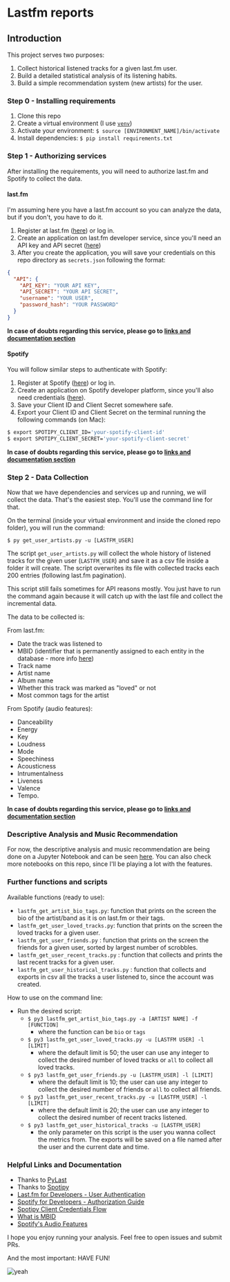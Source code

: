 # Lastfm reports

## Introduction

This project serves two purposes:

1. Collect historical listened tracks for a given last.fm user.
2. Build a detailed statistical analysis of its listening habits.
3. Build a simple recommendation system (new artists) for the user.

### Step 0 - Installing requirements

1. Clone this repo
2. Create a virtual environment (I use [`venv`](https://docs.python.org/3/library/venv.html))
3. Activate your environment: `$ source [ENVIRONMENT_NAME]/bin/activate`
4. Install dependencies: `$ pip install requirements.txt`

### Step 1 - Authorizing services

After installing the requirements, you will need to authorize last.fm and Spotify to collect the data.

#### last.fm

I'm assuming here you have a last.fm account so you can analyze the data, but if you don't, you have to do it.

1. Register at last.fm ([here](https://www.last.fm/join)) or log in.
2. Create an application on last.fm developer service, since you'll need an API key and API secret ([here](https://www.last.fm/api/account/create))
3. After you create the application, you will save your credentials on this repo directory as `secrets.json` following the format:

```json
{
  "API": {
    "API_KEY": "YOUR API KEY",
    "API_SECRET": "YOUR API SECRET",
    "username": "YOUR USER",
    "password_hash": "YOUR PASSWORD"
  }
}
```

**In case of doubts regarding this service, please go to [links and documentation section](https://github.com/gomesfernanda/lastfm-reports/blob/master/README.md#helpful-links-and-documentation)**

#### Spotify

You will follow similar steps to authenticate with Spotify:

1. Register at Spotify ([here](https://www.spotify.com/signup/)) or log in.
2. Create an application on Spotify developer platform, since you'll also need credentials ([here](https://developer.spotify.com/dashboard/applications)).
3. Save your Client ID and Client Secret somewhere safe.
4. Export your Client ID and Client Secret on the terminal running the following commands (on Mac):

```bash
$ export SPOTIPY_CLIENT_ID='your-spotify-client-id'
$ export SPOTIPY_CLIENT_SECRET='your-spotify-client-secret'
```

**In case of doubts regarding this service, please go to [links and documentation section](https://github.com/gomesfernanda/lastfm-reports/blob/master/README.md#helpful-links-and-documentation)**

### Step 2 - Data Collection

Now that we have dependencies and services up and running, we will collect the data. That's the easiest step. You'll use the command line for that.

On the terminal (inside your virtual environment and inside the cloned repo folder), you will run the command:

```
$ py get_user_artists.py -u [LASTFM_USER]
```
The script `get_user_artists.py` will collect the whole history of listened tracks for the given user (`LASTFM_USER`) and save it as a csv file inside a folder it will create. The script overwrites its file with collected tracks each 200 entries (following last.fm pagination).

This script still fails sometimes for API reasons mostly. You just have to run the command again because it will catch up with the last file and collect the incremental data.

The data to be collected is:

From last.fm:

- Date the track was listened to
- MBID (identifier that is permanently assigned to each entity in the database - more info [here](https://musicbrainz.org/doc/MusicBrainz_Identifier))
- Track name
- Artist name
- Album name
- Whether this track was marked as "loved" or not
- Most common tags for the artist

From Spotify (audio features):
- Danceability
- Energy
- Key
- Loudness
- Mode
- Speechiness
- Acousticness
- Intrumentalness
- Liveness
- Valence
- Tempo.

**In case of doubts regarding this service, please go to [links and documentation section](https://github.com/gomesfernanda/lastfm-reports/blob/master/README.md#helpful-links-and-documentation)**

### Descriptive Analysis and Music Recommendation

For now, the descriptive analysis and music recommendation are being done on a Jupyter Notebook and can be seen [here](https://nbviewer.jupyter.org/github/gomesfernanda/lastfm-reports/blob/master/lastfm_analysis.ipynb). You can also check more notebooks on this repo, since I'll be playing a lot with the features.

### Further functions and scripts

Available functions (ready to use):

- `lastfm_get_artist_bio_tags.py`: function that prints on the screen the bio of the artist/band as it is on last.fm or their tags.
- `lastfm_get_user_loved_tracks.py`: function that prints on the screen the loved tracks for a given user.
- `lastfm_get_user_friends.py` : function that prints on the screen the friends for a given user, sorted by largest number of scrobbles.
- `lastfm_get_user_recent_tracks.py` : function that collects and prints the last recent tracks for a given user.
- `lastfm_get_user_historical_tracks.py` : function that collects and exports in csv all the tracks a user listened to, since the account was created.

How to use on the command line:

- Run the desired script:
  - `$ py3 lastfm_get_artist_bio_tags.py -a [ARTIST NAME] -f [FUNCTION]`
    - where the function can be `bio` or `tags`
  - `$ py3 lastfm_get_user_loved_tracks.py -u [LASTFM USER] -l [LIMIT]`
    - where the default limit is 50; the user can use any integer to collect the desired number of loved tracks or `all` to collect all loved tracks.
  - `$ py3 lastfm_get_user_friends.py -u [LASTFM_USER] -l [LIMIT]`
    - where the default limit is 10; the user can use any integer to collect the desired number of friends or `all` to collect all friends.
  - `$ py3 lastfm_get_user_recent_tracks.py -u [LASTFM_USER] -l [LIMIT]`
    - where the default limit is 20; the user can use any integer to collect the desired number of recent tracks listened.
  - `$ py3 lastfm_get_user_historical_tracks -u [LASTFM_USER]`
    - the only parameter on this script is the user you wanna collect the metrics from. The exports will be saved on a file named after the user and the current date and time.

### Helpful Links and Documentation

- Thanks to [PyLast](https://github.com/pylast/pylast)
- Thanks to [Spotipy](https://spotipy.readthedocs.io/en/2.12.0/)
- [Last.fm for Developers - User Authentication](https://www.last.fm/api/authentication)
- [Spotify for Developers - Authorization Guide](https://developer.spotify.com/documentation/general/guides/authorization-guide/)
- [Spotipy Client Credentials Flow](https://spotipy.readthedocs.io/en/2.12.0/#client-credentials-flow)
- [What is MBID](https://musicbrainz.org/doc/MusicBrainz_Identifier)
- [Spotify's Audio Features](https://developer.spotify.com/documentation/web-api/reference/tracks/get-audio-features/)

I hope you enjoy running your analysis. Feel free to open issues and submit PRs.

And the most important: HAVE FUN!

![yeah](https://media.giphy.com/media/Is1O1TWV0LEJi/giphy.gif)